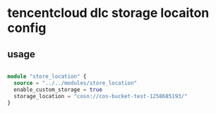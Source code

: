 # tencentcloud dlc storage locaiton config


## usage

```terraform

module "store_location" {
  source = "../../modules/store_location"
  enable_custom_storage = true
  storage_location = "cosn://cos-bucket-test-1258685193/"
}

```
